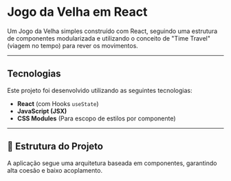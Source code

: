 # Jogo da Velha em React


Um Jogo da Velha simples construído com React, seguindo uma estrutura de componentes modularizada e utilizando o conceito de "Time Travel" (viagem no tempo) para rever os movimentos.


---


## Tecnologias


Este projeto foi desenvolvido utilizando as seguintes tecnologias:


* **React** (com Hooks `useState`)
* **JavaScript (JSX)**
* **CSS Modules** (Para escopo de estilos por componente)


---


## 📁 Estrutura do Projeto


A aplicação segue uma arquitetura baseada em componentes, garantindo alta coesão e baixo acoplamento.
